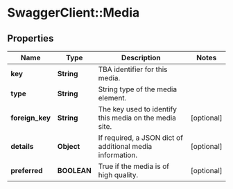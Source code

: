 # SwaggerClient::Media

## Properties
Name | Type | Description | Notes
------------ | ------------- | ------------- | -------------
**key** | **String** | TBA identifier for this media. | 
**type** | **String** | String type of the media element. | 
**foreign_key** | **String** | The key used to identify this media on the media site. | [optional] 
**details** | **Object** | If required, a JSON dict of additional media information. | [optional] 
**preferred** | **BOOLEAN** | True if the media is of high quality. | [optional] 


